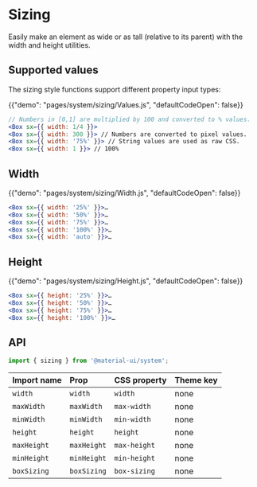 # Sizing

<p class="description">Easily make an element as wide or as tall (relative to its parent) with the width and height utilities.</p>

## Supported values

The sizing style functions support different property input types:

{{"demo": "pages/system/sizing/Values.js", "defaultCodeOpen": false}}

```jsx
// Numbers in [0,1] are multiplied by 100 and converted to % values.
<Box sx={{ width: 1/4 }}>
<Box sx={{ width: 300 }}> // Numbers are converted to pixel values.
<Box sx={{ width: '75%' }}> // String values are used as raw CSS.
<Box sx={{ width: 1 }}> // 100%
```

## Width

{{"demo": "pages/system/sizing/Width.js", "defaultCodeOpen": false}}

```jsx
<Box sx={{ width: '25%' }}>…
<Box sx={{ width: '50%' }}>…
<Box sx={{ width: '75%' }}>…
<Box sx={{ width: '100%' }}>…
<Box sx={{ width: 'auto' }}>…
```

## Height

{{"demo": "pages/system/sizing/Height.js", "defaultCodeOpen": false}}

```jsx
<Box sx={{ height: '25%' }}>…
<Box sx={{ height: '50%' }}>…
<Box sx={{ height: '75%' }}>…
<Box sx={{ height: '100%' }}>…
```

## API

```js
import { sizing } from '@material-ui/system';
```

| Import name | Prop        | CSS property | Theme key |
| :---------- | :---------- | :----------- | :-------- |
| `width`     | `width`     | `width`      | none      |
| `maxWidth`  | `maxWidth`  | `max-width`  | none      |
| `minWidth`  | `minWidth`  | `min-width`  | none      |
| `height`    | `height`    | `height`     | none      |
| `maxHeight` | `maxHeight` | `max-height` | none      |
| `minHeight` | `minHeight` | `min-height` | none      |
| `boxSizing` | `boxSizing` | `box-sizing` | none      |

